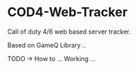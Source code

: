 # COD4-Web-Tracker
Call of duty 4/6 web based server tracker.

Based on GameQ Library ..

TODO -> How to ... Working ...

